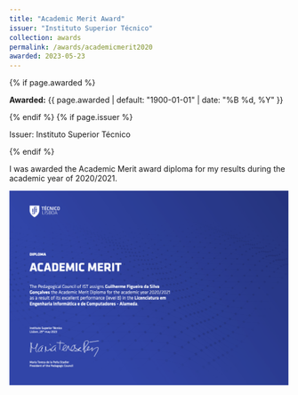```yaml
---
title: "Academic Merit Award"
issuer: "Instituto Superior Técnico"
collection: awards
permalink: /awards/academicmerit2020
awarded: 2023-05-23
---
```


{% if page.awarded %}
  <p class="page__date"><strong><i class="fa fa-fw fa-calendar" aria-hidden="true"></i> Awarded:</strong> <time datetime="{{ page.awarded | default: "1900-01-01" | date_to_xmlschema }}">{{ page.awarded | default: "1900-01-01" | date: "%B %d, %Y" }}</time></p>
{% endif %}
{% if page.issuer %}
    <p class="archive__item-excerpt" itemprop="description">Issuer: Instituto Superior Técnico</p>
{% endif %}

I was awarded the Academic Merit award diploma for my results during the academic year of 2020/2021.

![Academic Merit Award](../files/merit_2020201.png)
